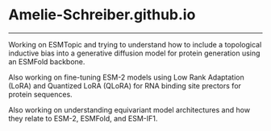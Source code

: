 # Amelie-Schreiber.github.io

--- 

Working on ESMTopic and trying to understand how to include a topological inductive bias into a generative diffusion model for protein generation using an ESMFold backbone. 

Also working on fine-tuning ESM-2 models using Low Rank Adaptation (LoRA) and Quantized LoRA (QLoRA) for RNA binding site prectors for protein sequences. 

Also working on understanding equivariant model architectures and how they relate to ESM-2, ESMFold, and ESM-IF1. 
